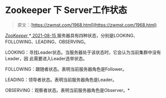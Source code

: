 <!--yml
category: 未分类
date: 0001-01-01 00:00:00
-->

# Zookeeper 下 Server工作状态

> 原文：[https://zwmst.com/1968.html](https://zwmst.com/1968.html)

   [ *ZooKeeper* ](https://zwmst.com/zookeeper)*[ <time datetime="2021-08-15T16:59:44+08:00"> 2021-08-15 </time> ](https://zwmst.com/1968.html)  服务器具有四种状态，分别是LOOKING、FOLLOWING、LEADING、OBSERVING。

LOOKING：寻找Leader状态。当服务器处于该状态时，它会认为当前集群中没有Leader，因 此需要进入Leader选举状态。

FOLLOWING：跟随者状态。表明当前服务器角色是Follower。

LEADING：领导者状态。表明当前服务器角色是Leader。

OBSERVING：观察者状态。表明当前服务器角色是Observer。*